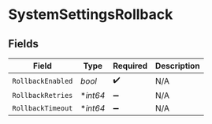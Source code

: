 # SystemSettingsRollback


## Fields

| Field              | Type               | Required           | Description        |
| ------------------ | ------------------ | ------------------ | ------------------ |
| `RollbackEnabled`  | *bool*             | :heavy_check_mark: | N/A                |
| `RollbackRetries`  | **int64*           | :heavy_minus_sign: | N/A                |
| `RollbackTimeout`  | **int64*           | :heavy_minus_sign: | N/A                |